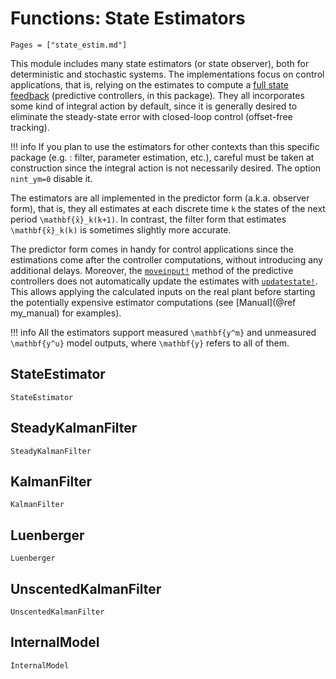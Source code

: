# Functions: State Estimators

```@contents
Pages = ["state_estim.md"]
```

This module includes many state estimators (or state observer), both for deterministic
and stochastic systems. The implementations focus on control applications, that is, relying
on the estimates to compute a [full state feedback](https://en.wikipedia.org/wiki/Full_state_feedback)
(predictive controllers, in this package). They all incorporates some kind of
integral action by default, since it is generally desired to eliminate the steady-state
error with closed-loop control (offset-free tracking).

!!! info
    If you plan to use the estimators for other contexts than this specific package (e.g. :
    filter, parameter estimation, etc.), careful must be taken at construction since the
    integral action is not necessarily desired. The option `nint_ym=0` disable it.

The estimators are all implemented in the predictor form (a.k.a. observer form), that is,
they all estimates at each discrete time ``k`` the states of the next period
``\mathbf{x̂}_k(k+1)``. In contrast, the filter form that estimates ``\mathbf{x̂}_k(k)`` is
sometimes slightly more accurate.

The predictor form comes in handy for control applications since the estimations come after
the controller computations, without introducing any additional delays. Moreover, the
[`moveinput!`](@ref) method of the predictive controllers does not automatically update the
estimates with [`updatestate!`](@ref). This allows applying the calculated inputs on the
real plant before starting the potentially expensive estimator computations (see
[Manual](@ref my_manual) for examples).

!!! info
    All the estimators support measured ``\mathbf{y^m}`` and unmeasured ``\mathbf{y^u}``
    model outputs, where ``\mathbf{y}`` refers to all of them.

## StateEstimator

```@docs
StateEstimator
```

## SteadyKalmanFilter

```@docs
SteadyKalmanFilter
```

## KalmanFilter

```@docs
KalmanFilter
```

## Luenberger

```@docs
Luenberger
```

## UnscentedKalmanFilter

```@docs
UnscentedKalmanFilter
```

## InternalModel

```@docs
InternalModel
```
